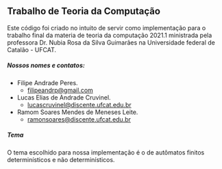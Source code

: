 ## Trabalho de Teoria da Computação
Este código foi criado no intuito de servir como implementação 
para o trabalho final da materia de teoria da computação 2021.1 
ministrada pela professora Dr. Nubia Rosa da Silva Guimarães na
Universidade federal de Catalão - UFCAT.<br>

##### Nossos nomes e contatos:
* Filipe Andrade Peres.
    * filipeandrp@gmail.com
* Lucas Elias de Andrade Cruvinel.
    * lucascruvinel@discente.ufcat.edu.br
* Ramom Soares Mendes de Meneses Leite.
    * ramonsoares@discente.ufcat.edu.br
  
##### Tema
O tema escolhido para nossa implementação é o de autômatos finitos determinísticos e não determinísticos.
